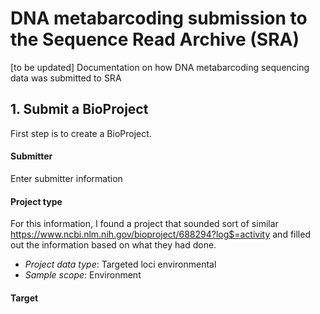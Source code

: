# DNA metabarcoding submission to the Sequence Read Archive (SRA)
[to be updated]
Documentation on how DNA metabarcoding sequencing data was submitted to SRA

## 1. Submit a BioProject
First step is to create a BioProject.

#### Submitter
Enter submitter information

#### Project type
For this information, I found a project that sounded sort of similar https://www.ncbi.nlm.nih.gov/bioproject/688294?log$=activity and filled out the information based on what they had done. 
* _Project data type_: Targeted loci environmental
* _Sample scope_: Environment

#### Target
